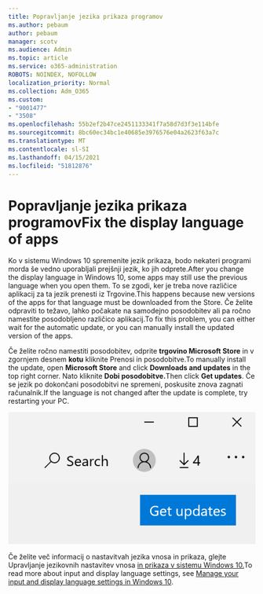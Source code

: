 ```yaml
---
title: Popravljanje jezika prikaza programov
ms.author: pebaum
author: pebaum
manager: scotv
ms.audience: Admin
ms.topic: article
ms.service: o365-administration
ROBOTS: NOINDEX, NOFOLLOW
localization_priority: Normal
ms.collection: Adm_O365
ms.custom:
- "9001477"
- "3508"
ms.openlocfilehash: 55b2ef2b47ce2451133341f7a58d7d3f3e114bfe
ms.sourcegitcommit: 8bc60ec34bc1e40685e3976576e04a2623f63a7c
ms.translationtype: MT
ms.contentlocale: sl-SI
ms.lasthandoff: 04/15/2021
ms.locfileid: "51812876"
---
```

# <a name="fix-the-display-language-of-apps"></a><span data-ttu-id="09c50-102">Popravljanje jezika prikaza programov</span><span class="sxs-lookup"><span data-stu-id="09c50-102">Fix the display language of apps</span></span>

<span data-ttu-id="09c50-103">Ko v sistemu Windows 10 spremenite jezik prikaza, bodo nekateri programi morda še vedno uporabljali prejšnji jezik, ko jih odprete.</span><span class="sxs-lookup"><span data-stu-id="09c50-103">After you change the display language in Windows 10, some apps may still use the previous language when you open them.</span></span> <span data-ttu-id="09c50-104">To se zgodi, ker je treba nove različice aplikacij za ta jezik prenesti iz Trgovine.</span><span class="sxs-lookup"><span data-stu-id="09c50-104">This happens because new versions of the apps for that language must be downloaded from the Store.</span></span> <span data-ttu-id="09c50-105">Če želite odpraviti to težavo, lahko počakate na samodejno posodobitev ali pa ročno namestite posodobljeno različico aplikacij.</span><span class="sxs-lookup"><span data-stu-id="09c50-105">To fix this problem, you can either wait for the automatic update, or you can manually install the updated version of the apps.</span></span>

<span data-ttu-id="09c50-106">Če želite ročno namestiti posodobitev, odprite **trgovino Microsoft Store** in v zgornjem desnem **kotu** kliknite Prenosi in posodobitve.</span><span class="sxs-lookup"><span data-stu-id="09c50-106">To manually install the update, open **Microsoft Store** and click **Downloads and updates** in the top right corner.</span></span> <span data-ttu-id="09c50-107">Nato kliknite **Dobi posodobitve.**</span><span class="sxs-lookup"><span data-stu-id="09c50-107">Then click **Get updates**.</span></span> <span data-ttu-id="09c50-108">Če se jezik po dokončani posodobitvi ne spremeni, poskusite znova zagnati računalnik.</span><span class="sxs-lookup"><span data-stu-id="09c50-108">If the language is not changed after the update is complete, try restarting your PC.</span></span>

![Pridobite posodobitve.](media/get-updates.png)

<span data-ttu-id="09c50-110">Če želite več informacij o nastavitvah jezika vnosa in prikaza, glejte Upravljanje jezikovnih nastavitev vnosa [in prikaza v sistemu Windows 10.](https://support.microsoft.com/help/4027670/windows-10-add-and-switch-input-and-display-language-preferences)</span><span class="sxs-lookup"><span data-stu-id="09c50-110">To read more about input and display language settings, see [Manage your input and display language settings in Windows 10](https://support.microsoft.com/help/4027670/windows-10-add-and-switch-input-and-display-language-preferences).</span></span>
